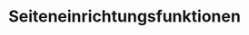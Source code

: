 ﻿---
title: Seiteneinrichtungsfunktionen
type: docs
weight: 60
url: /de/net/page-setup-features/
---
